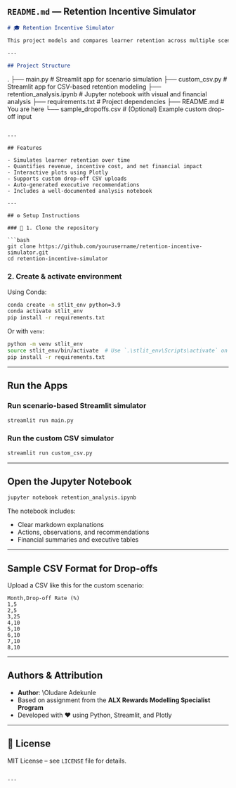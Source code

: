 ## `README.md` — Retention Incentive Simulator

```markdown
# 🎓 Retention Incentive Simulator

This project models and compares learner retention across multiple scenarios using incentive-based interventions. It combines an interactive **Streamlit app**, a **custom CSV uploader**, and an **explanatory Jupyter notebook** to help decision-makers evaluate the financial and behavioral impact of incentive strategies.

---

## Project Structure

```

.
├── main.py                 # Streamlit app for scenario simulation
├── custom\_csv.py          # Streamlit app for CSV-based retention modeling
├── retention\_analysis.ipynb  # Jupyter notebook with visual and financial analysis
├── requirements.txt       # Project dependencies
├── README.md              # You are here
└── sample\_dropoffs.csv    # (Optional) Example custom drop-off input

````

---

## Features

- Simulates learner retention over time
- Quantifies revenue, incentive cost, and net financial impact
- Interactive plots using Plotly
- Supports custom drop-off CSV uploads
- Auto-generated executive recommendations
- Includes a well-documented analysis notebook

---

## ⚙️ Setup Instructions

### 🐍 1. Clone the repository

```bash
git clone https://github.com/yourusername/retention-incentive-simulator.git
cd retention-incentive-simulator
````

### 2. Create & activate environment

Using Conda:

```bash
conda create -n stlit_env python=3.9
conda activate stlit_env
pip install -r requirements.txt
```

Or with `venv`:

```bash
python -m venv stlit_env
source stlit_env/bin/activate  # Use `.\stlit_env\Scripts\activate` on Windows
pip install -r requirements.txt
```

---

## Run the Apps

### Run scenario-based Streamlit simulator

```bash
streamlit run main.py
```

### Run the custom CSV simulator

```bash
streamlit run custom_csv.py
```

---

## Open the Jupyter Notebook

```bash
jupyter notebook retention_analysis.ipynb
```

The notebook includes:

* Clear markdown explanations
* Actions, observations, and recommendations
* Financial summaries and executive tables

---

## Sample CSV Format for Drop-offs

Upload a CSV like this for the custom scenario:

```csv
Month,Drop-off Rate (%)
1,5
2,5
3,25
4,10
5,10
6,10
7,10
8,10
```

---

## Authors & Attribution

* **Author**: \Oludare Adekunle
* Based on assignment from the **ALX Rewards Modelling Specialist Program**
* Developed with ❤️ using Python, Streamlit, and Plotly

---

## 📃 License

MIT License – see `LICENSE` file for details.

```

---

